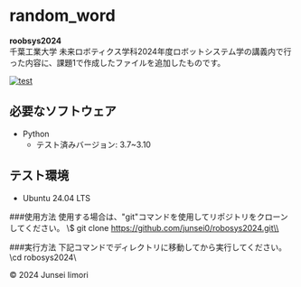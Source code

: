 # random_word
**roobsys2024**  
千葉工業大学 未来ロボティクス学科2024年度ロボットシステム学の講義内で行った内容に、課題1で作成したファイルを追加したものです。

[![test](https://github.com/junsei0/robosys2024/actions/workflows/test.yml/badge.svg)](https://github.com/junsei0/robosys2024/actions/workflows/test.yml)

## 必要なソフトウェア
- Python
  - テスト済みバージョン: 3.7~3.10

## テスト環境
- Ubuntu 24.04 LTS

###使用方法
使用する場合は、"git"コマンドを使用してリポジトリをクローンしてください。
 \\$ git clone https://github.com/junsei0/robosys2024.git\\

###実行方法
下記コマンドでディレクトリに移動してから実行してください。
 \\cd robosys2024\\


© 2024 Junsei Iimori

